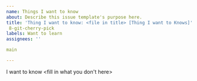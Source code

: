 ```yaml
---
name: Things I want to know
about: Describe this issue template's purpose here.
title: 'Thing I want to know: <file in title> [Thing I want to Knows]'
 8-git-cherry-pick
labels: Want to learn
assignees: ''

main

---
```


I want to know <fill in what you don't here>

